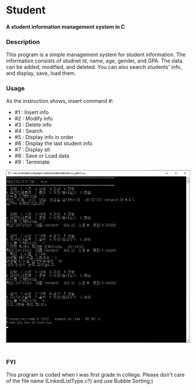 # Student
#### A student information management system in C  

### Description  
This program is a simple management system for student information. 
The information consists of studnet id, name, age, gender, and GPA. 
The data can be added, modified, and deleted. 
You can also search students' info, and display, save, load them. 
  
### Usage  
As the instruction shows, insert command #:  
- #1 : Insert info  
- #2 : Modify info  
- #3 : Delete info  
- #4 : Search  
- #5 : Display info in order  
- #6 : Display the last student info  
- #7 : Display all  
- #8 : Save or Load data  
- #9 : Terminate  
  
![usage](./images/usage.png)  
&nbsp;  
### FYI  
This program is coded when I was first grade in college. Please don't care of the file name (LinkedListType.c?) 
and use Bubble Sorting;)

